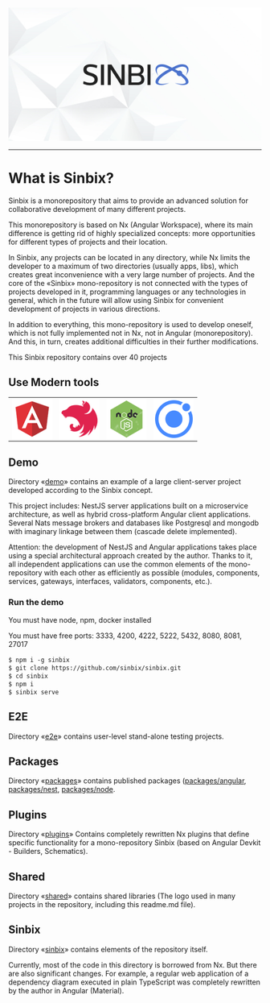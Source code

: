 <img src="/shared/public/logo/logo-preview.jpeg" alt="Sinbix">

<hr>

# What is Sinbix?

Sinbix is ​​a monorepository that aims to provide an advanced solution for collaborative development of many different projects.

This monorepository is based on Nx (Angular Workspace), where its main difference is getting rid of highly specialized concepts: more opportunities for different types of projects and their location.

In Sinbix, any projects can be located in any directory, while Nx limits the developer to a maximum of two directories (usually apps, libs), which creates great inconvenience with a very large number of projects. And the core of the «Sinbix» mono-repository is not connected with the types of projects developed in it, programming languages ​​or any technologies in general, which in the future will allow using Sinbix for convenient development of projects in various directions.

In addition to everything, this mono-repository is used to develop oneself, which is not fully implemented not in Nx, not in Angular (monorepository). And this, in turn, creates additional difficulties in their further modifications.

This Sinbix repository contains over 40 projects

## Use Modern tools

<table style="text-align:center;">
<tr>
<td>
<a href="https://angular.io/" target="_blank">
<img src="/shared/public/tools/angular.png" width="80" valign="middle" />
</a> 
</td>
<td>
<a href="https://nestjs.com/" target="_blank">
<img src="/shared/public/tools/nest.png" width="80" valign="middle" />
</a> 
</td>
<td>
<a href="https://nodejs.org/" target="_blank">
<img src="/shared/public/tools/nodejs.png" width="80" valign="middle" />
</a> 
</td>
<td>
<a href="https://ionicframework.com/" target="_blank">
<img src="/shared/public/tools/ionic.png" width="80" valign="middle" />
</a> 
</td>
</tr>
</table>

## Demo

Directory «[demo](demo)» сontains an example of a large client-server project developed according to the Sinbix concept.

This project includes: NestJS server applications built on a microservice architecture, as well as hybrid cross-platform Angular client applications. Several Nats message brokers and databases like Postgresql and mongodb with imaginary linkage between them (сascade delete implemented).

Attention: the development of NestJS and Angular applications takes place using a special architectural approach created by the author. Thanks to it, all independent applications can use the common elements of the mono-repository with each other as efficiently as possible (modules, components, services, gateways, interfaces, validators, components, etc.).

### Run the demo

You must have node, npm, docker installed

You must have free ports: 3333, 4200, 4222, 5222, 5432, 8080, 8081, 27017

```
$ npm i -g sinbix
$ git clone https://github.com/sinbix/sinbix.git
$ cd sinbix
$ npm i
$ sinbix serve
```

## E2E

Directory «[e2e](e2e)» contains user-level stand-alone testing projects.

## Packages

Directory «[packages](packages)» contains published packages ([packages/angular](Angular), [packages/nest](NestJS), [packages/node](Node).

## Plugins

Directory «[plugins](plugins)» Contains completely rewritten Nx plugins that define specific functionality for a mono-repository Sinbix (based on Angular Devkit - Builders, Schematics).

## Shared

Directory «[shared](shared)» contains shared libraries (The logo used in many projects in the repository, including this readme.md file).

## Sinbix

Directory «[sinbix](sinbix)» contains elements of the repository itself.

Currently, most of the code in this directory is borrowed from Nx. But there are also significant changes. For example, a regular web application of a dependency diagram executed in plain TypeScript was completely rewritten by the author in Angular (Material).
